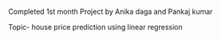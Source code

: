 Completed 1st month Project by Anika daga and Pankaj kumar   

  Topic- house price prediction using linear regression 
